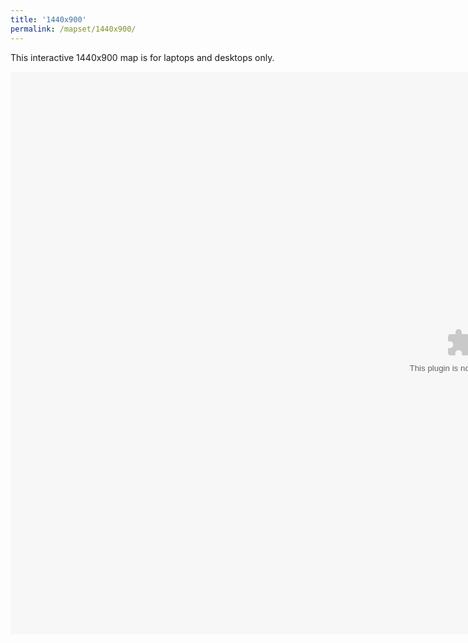 ```yaml
---
title: '1440x900'
permalink: /mapset/1440x900/
---
```

This interactive 1440x900 map is for laptops and desktops only.

<script src="https://unpkg.com/@ruffle-rs/ruffle"></script>
<embed src="/mapset/shell.swf" width="1440" height="900" id="fitvid0">
